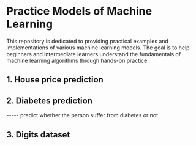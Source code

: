 # Practice Models of Machine Learning
This repository is dedicated to providing practical examples and implementations of various machine learning models. The goal is to help beginners and intermediate learners understand the fundamentals of machine learning algorithms through hands-on practice.

## 1. House price prediction

## 2. Diabetes prediction 
----- predict whether the person suffer from diabetes or not 

## 3. Digits dataset
